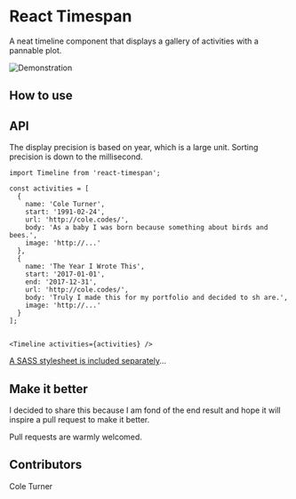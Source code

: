# React Timespan

A neat timeline component that displays a gallery of activities with a pannable plot.

![Demonstration](https://github.com/colepatrickturner/react-timespan/raw/master/demo.gif)

## How to use


## API

The display precision is based on year, which is a large unit. Sorting precision is down to the millisecond.

```
import Timeline from 'react-timespan';

const activities = [
  {
    name: 'Cole Turner',
    start: '1991-02-24',
    url: 'http://cole.codes/',
    body: 'As a baby I was born because something about birds and bees.',
    image: 'http://...'
  },
  {
    name: 'The Year I Wrote This',
    start: '2017-01-01',
    end: '2017-12-31',
    url: 'http://cole.codes/',
    body: 'Truly I made this for my portfolio and decided to sh are.',
    image: 'http://...'
  }
];


<Timeline activities={activities} />

```

[A SASS stylesheet is included separately](stylesheet.scss)...


## Make it better
I decided to share this because I am fond of the end result and hope it will inspire a pull request to make it better.

Pull requests are warmly welcomed.

## Contributors
Cole Turner
